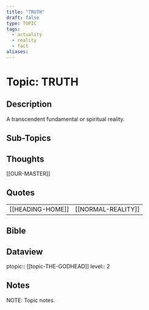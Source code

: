```yaml
---
title: "TRUTH"
draft: false
type: TOPIC
tags:
  - actuality
  - reality
  - fact
aliases: 
---
```

# Topic: TRUTH
## Description
A transcendent fundamental or spiritual reality.

## Sub-Topics


## Thoughts
[[OUR-MASTER]]

## Quotes
|     |     |
| --- | --- |
| [[HEADING-HOME]] | [[NORMAL-REALITY]] |

## Bible


## Dataview
ptopic:: [[topic-THE-GODHEAD]]
level:: 2

## Notes
NOTE: Topic notes.